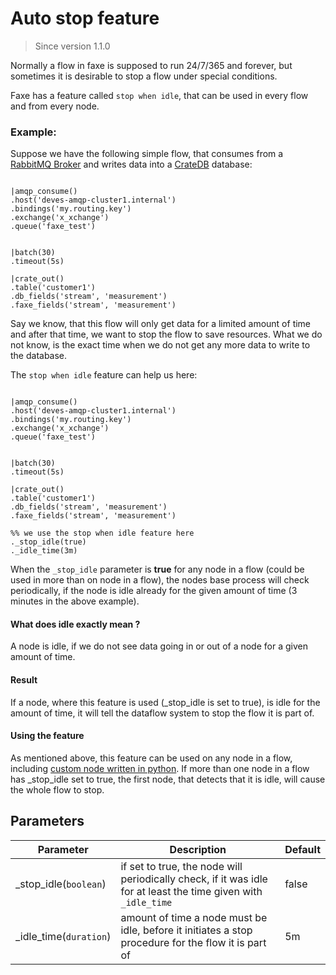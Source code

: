 # Auto stop feature

> Since version 1.1.0

Normally a flow in faxe is supposed to run 24/7/365 and forever, but sometimes it is desirable to stop a flow under special conditions.

Faxe has a feature called `stop when idle`, that can be used in every flow and from every node.

### Example:

Suppose we have the following simple flow, that consumes from a [RabbitMQ Broker](https://rabbitmq.com) 
and writes data into a [CrateDB](https://crate.io) database:

```dfs

|amqp_consume()
.host('deves-amqp-cluster1.internal') 
.bindings('my.routing.key')
.exchange('x_xchange')
.queue('faxe_test')


|batch(30)
.timeout(5s)

|crate_out() 
.table('customer1')
.db_fields('stream', 'measurement')
.faxe_fields('stream', 'measurement') 

```

Say we know, that this flow will only get data for a limited amount of time and after that time, we want to stop the flow
to save resources.
What we do not know, is the exact time when we do not get any more data to write to the database.

The `stop when idle` feature can help us here:


```dfs

|amqp_consume()
.host('deves-amqp-cluster1.internal') 
.bindings('my.routing.key')
.exchange('x_xchange')
.queue('faxe_test')


|batch(30)
.timeout(5s)

|crate_out() 
.table('customer1')
.db_fields('stream', 'measurement')
.faxe_fields('stream', 'measurement') 

%% we use the stop when idle feature here
._stop_idle(true)
._idle_time(3m)

```

When the `_stop_idle` parameter is **true** for any node in a flow (could be used in more than on node in a flow), 
the nodes base process will check periodically, if the node is idle already for the given amount of time (3 minutes in the above example).

#### What does idle exactly mean ?

A node is idle, if we do not see data going in or out of a node for a given amount of time.

#### Result
If a node, where this feature is used (_stop_idle is set to true), is idle for the amount of time, it will tell the dataflow system to stop
the flow it is part of. 

#### Using the feature

As mentioned above, this feature can be used on any node in a flow, including [custom node written in python](custom_nodes.md).
If more than one node in a flow has _stop_idle set to true, the first node, that detects that it is idle, will cause the whole flow to stop.


Parameters
----------

| Parameter              | Description                                                                                                    | Default |
|------------------------|----------------------------------------------------------------------------------------------------------------|---------| 
| _stop_idle(`boolean`)  | if set to true, the node will periodically check, if it was idle for at least the time given with `_idle_time` | false   |
| _idle_time(`duration`) | amount of time a node must be idle, before it initiates a stop procedure for the flow it is part of            | 5m      | 



